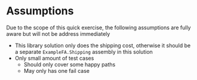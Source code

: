 # Assumptions
Due to the scope of this quick exercise, the following assumptions are fully aware but will not be address immediately

- This library solution only does the shipping cost, otherwise it should be a separate `ExampleFA.Shipping` assembly in this solution
- Only small amount of test cases
  - Should only cover some happy paths
  - May only has one fail case